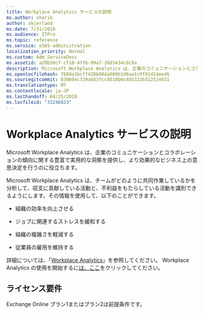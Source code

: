 ```yaml
---
title: Workplace Analytics サービスの説明
ms.author: sharik
author: skjerland
ms.date: 7/31/2018
ms.audience: ITPro
ms.topic: reference
ms.service: o365-administration
localization_priority: Normal
ms.custom: Adm_ServiceDesc
ms.assetid: a20b50c7-cf18-47f6-99a7-26d3434cdc9a
description: Microsoft Workplace Analytics は、企業のコミュニケーションとコラボレーションの傾向に関する豊富で実用的な洞察を提供し、より効果的なビジネス上の意思決定を行うのに役立ちます。
ms.openlocfilehash: 7689a1bcff420b08da80db1d9aa1c9f91d1deed6
ms.sourcegitcommit: 830694c729ab53fcc8518b0cdd5322b322514431
ms.translationtype: MT
ms.contentlocale: ja-JP
ms.lasthandoff: 04/25/2019
ms.locfileid: "33246823"
---
```

# <a name="workplace-analytics-service-description"></a>Workplace Analytics サービスの説明

Microsoft Workplace Analytics は、企業のコミュニケーションとコラボレーションの傾向に関する豊富で実用的な洞察を提供し、より効果的なビジネス上の意思決定を行うのに役立ちます。
  
Microsoft Workplace Analytics は、チームがどのように共同作業しているかを分析して、収支に貢献している活動と、不利益をもたらしている活動を識別できるようにします。その情報を使用して、以下のことができます。 
  
- 組織の効率を向上させる
    
- ジョブに関連するストレスを緩和する
    
- 組織の複雑さを軽減する
    
- 従業員の雇用を維持する
    
詳細については、「[Workplace Analytics](https://go.microsoft.com/fwlink/?linkid=852492)」を参照してください。 Workplace Analytics の使用を開始するに[は、ここ](https://docs.microsoft.com/en-us/workplace-analytics/overview/get-started)をクリックしてください。 
  
## <a name="licensing-requirements"></a>ライセンス要件

Exchange Online プラン1またはプラン2は前提条件です。